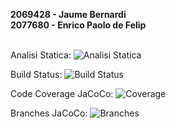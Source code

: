 **2069428 - Jaume Bernardi**<br>
**2077680 - Enrico Paolo de Felip**<br><br>

Analisi Statica: ![Analisi Statica](https://img.shields.io/badge/Validation-Success-green)

Build Status: ![Build Status](https://img.shields.io/badge/Build-Failed-red)

Code Coverage JaCoCo: ![Coverage](https://img.shields.io/badge/Coverage-0%-red)

Branches JaCoCo: ![Branches](https://img.shields.io/badge/Branches-0%-red)